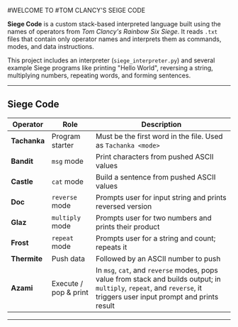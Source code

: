 #WELCOME TO 
#TOM CLANCY'S SEIGE CODE

**Siege Code** is a custom stack-based interpreted language built using the names of operators from *Tom Clancy's Rainbow Six Siege*. It reads `.txt` files that contain only operator names and interprets them as commands, modes, and data instructions.

This project includes an interpreter (`siege_interpreter.py`) and several example Siege programs like printing "Hello World", reversing a string, multiplying numbers, repeating words, and forming sentences.

---

## Siege Code

| Operator     | Role                          | Description                                      |
|--------------|-------------------------------|--------------------------------------------------|
| **Tachanka** | Program starter                | Must be the first word in the file. Used as `Tachanka <mode>` |
| **Bandit**   | `msg` mode                     | Print characters from pushed ASCII values        |
| **Castle**   | `cat` mode                     | Build a sentence from pushed ASCII values        |
| **Doc**      | `reverse` mode                 | Prompts user for input string and prints reversed version |
| **Glaz**     | `multiply` mode                | Prompts user for two numbers and prints their product |
| **Frost**    | `repeat` mode                  | Prompts user for a string and count; repeats it  |
| **Thermite** | Push data                      | Followed by an ASCII number to push |
| **Azami**    | Execute / pop & print          | In `msg`, `cat`, and `reverse` modes, pops value from stack and builds output; in `multiply`, `repeat`, and `reverse`, it triggers user input prompt and prints result |

---
